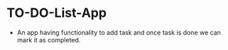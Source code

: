 # TO-DO-List-App

- An app having functionality to add task and once task is done we can mark it as completed.
